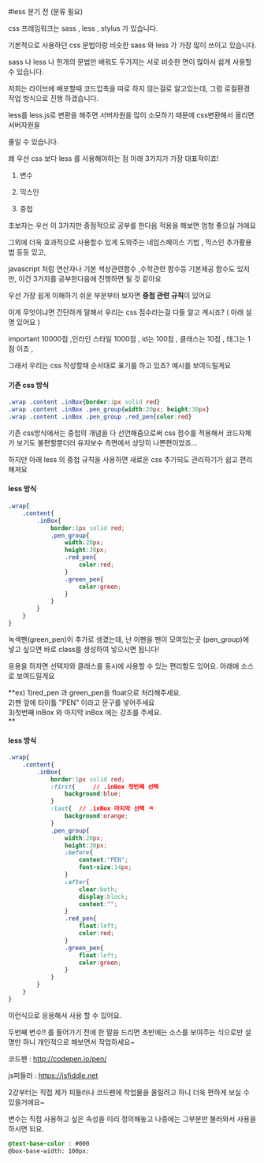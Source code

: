 #less 분기 전 (분류 필요)


css 프레임워크는 sass , less , stylus 가 있습니다.

기본적으로 사용하던 css 문법이랑 비슷한 sass 와 less 가 가장 많이 쓰이고 있습니다.

sass 나 less 나 한개의 문법만 배워도 두가지는 서로 비슷한 면이 많아서 쉽게 사용할 수 있습니다.

저희는 라이브에 배포할때 코드압축을 따로 하지 않는걸로 알고있는데, 그럼 로컬환경 작업 방식으로 진행 하겠습니다.

less를 less.js로 변환을 해주면 서버자원을 많이 소모하기 때문에 css변환해서 올리면 서버자원을 

줄일 수 있습니다.

왜 우선 css 보다 less 를 사용해야하는 점 아래 3가지가 가장 대표적이죠!

1. 변수 

2. 믹스인

3. 중첩

초보자는 우선 이 3가지만 중점적으로 공부를 한다음 적용을 해보면 엄청 좋으실 거에요

그외에 더욱 효과적으로 사용할수 있게 도와주는 네임스페이스 기법 , 믹스인 추가활용법 등등 있고,

javascript 처럼 연산자나 기본 색상관련함수 ,수학관련 함수등 기본제공 함수도 있지만, 이건 3가지를 공부한다음에 진행하면 될 것 같아요

우선 가장 쉽게 이해하기 쉬운 부분부터 보자면 **중첩 관련 규칙**이 있어요

이게 무엇이냐면 간단하게 말해서 우리는 css 점수라는걸 다들 알고 계시죠? ( 아래 설명 있어요 )

important 10000점 ,인라인 스타일 1000점 , id는 100점 , 클래스는 10점 , 태그는 1점 이죠 ,

그래서 우리는 css 작성할때 순서대로 표기를 하고 있죠? 예시를 보여드릴게요


#### 기존 css 방식

``` css
.wrap .content .inBox{border:1px solid red}  
.wrap .content .inBox .pen_group{width:20px; height:30px}  
.wrap .content .inBox .pen_group .red_pen{color:red}  
```
기존 css방식에서는 중첩의 개념을 다 선언해줌으로써 css 점수를 적용해서 코드자체가 보기도 불편할뿐더러 유지보수 측면에서 상당히 나쁜편이었죠...

하지만 아래 less 의 중첩 규칙을 사용하면 새로운 css 추가되도 관리하기가 쉽고 편리해져요

#### less 방식
```css
.wrap{
	.content{
		.inBox{
			border:1px solid red;
			.pen_group{
				width:20px;
				height:30px;
				.red_pen{
					color:red;
				}
				.green_pen{
					color:green;
				}
			}
		}
	}
}

```

녹색펜(green_pen)이 추가로 생겼는데, 난 이펜을 펜이 모여있는곳 (pen_group)에 넣고 싶으면 바로 class를 생성하여 넣으시면 됩니다!

응용을 하자면 선택자와 클래스를 동시에 사용할 수 있는 편리함도 있어요. 아래에 소스로 보여드릴게요


**ex) 
1)red_pen 과 green_pen을  float으로 처리해주세요.   
2)펜 앞에 타이틀 "PEN" 이라고 문구를 넣어주세요   
3)첫번째 inBox 와 마지막 inBox 에는 강조를 주세요.    
**


#### less 방식
```css
.wrap{
	.content{
		.inBox{
			border:1px solid red;
			:first{ 	// .inBox 첫번째 선택
				background:blue; 
			}
			:last{ 	// .inBox 마지막 선택 ㅋ
				background:orange; 
			}
			.pen_group{
				width:20px;
				height:30px;
				:before{
					content:"PEN";
					font-size:14px;
				}
				:after{
					clear:both;
					display:block;
					content:"";
				}
				.red_pen{
					float:left;
					color:red;
				}
				.green_pen{
					float:left;
					color:green;
				}
			}
		}
	}
}

```

이런식으로 응용해서 사용 할 수 있어요.


두번째 변수!! 를 들어가기 전에 한 말씀 드리면 초반에는 소스를 보여주는 식으로만 설명만 하니 개인적으로 해보면서 작업하세요~

코드펜 : <http://codepen.io/pen/>

js피들러 : <https://jsfiddle.net>

2강부터는 직접 제가 피들러나 코드펜에 작업물을 올릴려고 하니 더욱 편하게 보실 수 있을거에요~


변수는 직접 사용하고 싶은 속성을 미리 정의해놓고 나중에는 그부분만 불러와서 사용을 하시면 되요.


``` css
@text-base-color : #000
@box-base-width: 100px;


```